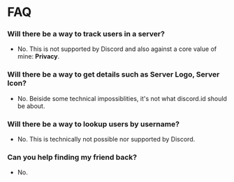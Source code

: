 # FAQ

### Will there be a way to track users in a server?
- No. This is not supported by Discord and also against a core value of mine: **Privacy**. 

### Will there be a way to get details such as Server Logo, Server Icon?
- No. Beiside some technical impossiblities, it's not what discord.id should be about.

### Will there be a way to lookup users by username?
- No. This is technically not possible nor supported by Discord.

### Can you help finding my friend back?
- No.
